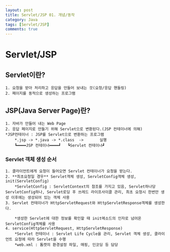 ```yaml
---
layout: post
title: Servlet/JSP 01. 개념/동작
category: Java
tags: [Servlet/JSP]
comments: true
---
```


# Servlet/JSP

## Servlet이란?
	1. 요청을 받아 처리하고 응답을 만들어 보내는 것(요청/응답 핸들링)
	2. 페이지를 동적으로 생성하는 프로그램


## JSP(Java Server Page)란?
	1. 자바가 만들어 내는 Web Page
	2. 응답 페이지로 만들기 위해 Servlet으로 변환된다.(JSP 컨테이너에 의해)
	*JSP컨테이너 : JSP를 Servlet으로 변환하는 프로그램
		*.jsp -> *.java -> *.class  ->       실행
		┗━━━━JSP 컨테이너━━━━┛   ┗Servlet 컨테이너┛

### Servlet 객체 생성 순서
	1. 클라이언트에게 요청이 들어오면 Servlet 컨테이너가 요청을 받는다.
	2. **최초요청일 경우** Servlet객체 생성, ServletConfig객체 생성, init(ServletConfig)
		*ServletConfig : ServletContext의 참조를 가지고 있음, Servlet하나당 ServletConfig하나, Servlet로딩 후 쓰레드 라이프사이클 관리, 최초 요청시 한번만 생성 이후에는 생성되어 있는 객체 사용
	3. Servlet 컨테이너가 HttpServletRequest와 HttpServletResponse객체를 생성한다.
		
		*생성한 Servlet에 대한 정보를 확인할 때 init메소드의 인자로 넘어온 ServletConfig객체를 사용
	4. service(HttpServletRequest, HttpServletResponse) 
		*Servlet 컨테이너 : Servlet Life Cycle을 관리, Servlet 객체 생성, 클라이언트 요청에 따라 Servlet을 수행
		*web.xml : 톰캣의 환경설정 파일, 매핑, 인코딩 등 담당

